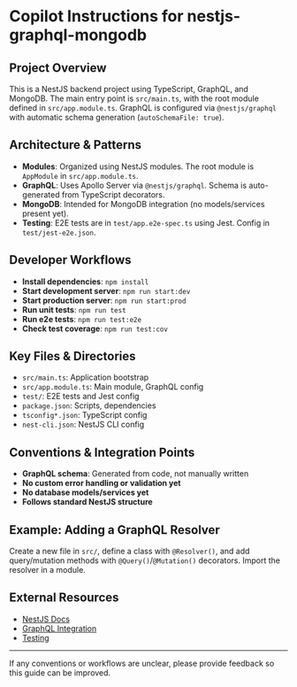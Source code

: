 # Copilot Instructions for nestjs-graphql-mongodb

## Project Overview
This is a NestJS backend project using TypeScript, GraphQL, and MongoDB. The main entry point is `src/main.ts`, with the root module defined in `src/app.module.ts`. GraphQL is configured via `@nestjs/graphql` with automatic schema generation (`autoSchemaFile: true`).

## Architecture & Patterns
- **Modules**: Organized using NestJS modules. The root module is `AppModule` in `src/app.module.ts`.
- **GraphQL**: Uses Apollo Server via `@nestjs/graphql`. Schema is auto-generated from TypeScript decorators.
- **MongoDB**: Intended for MongoDB integration (no models/services present yet).
- **Testing**: E2E tests are in `test/app.e2e-spec.ts` using Jest. Config in `test/jest-e2e.json`.

## Developer Workflows
- **Install dependencies**: `npm install`
- **Start development server**: `npm run start:dev`
- **Start production server**: `npm run start:prod`
- **Run unit tests**: `npm run test`
- **Run e2e tests**: `npm run test:e2e`
- **Check test coverage**: `npm run test:cov`

## Key Files & Directories
- `src/main.ts`: Application bootstrap
- `src/app.module.ts`: Main module, GraphQL config
- `test/`: E2E tests and Jest config
- `package.json`: Scripts, dependencies
- `tsconfig*.json`: TypeScript config
- `nest-cli.json`: NestJS CLI config

## Conventions & Integration Points
- **GraphQL schema**: Generated from code, not manually written
- **No custom error handling or validation yet**
- **No database models/services yet**
- **Follows standard NestJS structure**

## Example: Adding a GraphQL Resolver
Create a new file in `src/`, define a class with `@Resolver()`, and add query/mutation methods with `@Query()`/`@Mutation()` decorators. Import the resolver in a module.

## External Resources
- [NestJS Docs](https://docs.nestjs.com)
- [GraphQL Integration](https://docs.nestjs.com/graphql/quick-start)
- [Testing](https://docs.nestjs.com/fundamentals/testing)

---
If any conventions or workflows are unclear, please provide feedback so this guide can be improved.